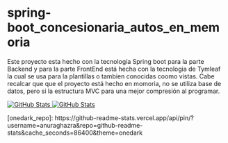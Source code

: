 # spring-boot_concesionaria_autos_en_memoria

Este proyecto esta hecho con la tecnología Spring boot para la parte Backend y para la parte FrontEnd está hecha con la tecnologia de Tymleaf la cual se usa para la plantillas o tambien conocidas coomo vistas. Cabe recalcar que que el proyecto está hecho en momoria, no se utiliza base de datos, pero si la estructura MVC para una mejor compresión al programar.

<div>
  <p>
    <a href="https://github.com/jhonZambrano1999/spring-boot_concesionaria_autos_en_memoria.git">
      <img src="https://github-readme-stats.vercel.app/api/pin/?username=Bhargavi-hash&repo=spring-boot_concesionaria_autos_en_memoria" alt="GitHub Stats" />
    </a>
    <a href="https://github.com/Bhargavi-hash/Linux-Shell-Implementation.git">
      <img src="https://github-readme-stats.vercel.app/api/pin/?username=Bhargavi-hash&repo=Linux-Shell-Implementation" alt="GitHub Stats" />
    </a>
  </p>
</div>
[onedark_repo]: https://github-readme-stats.vercel.app/api/pin/?username=anuraghazra&repo=github-readme-stats&cache_seconds=86400&theme=onedark
